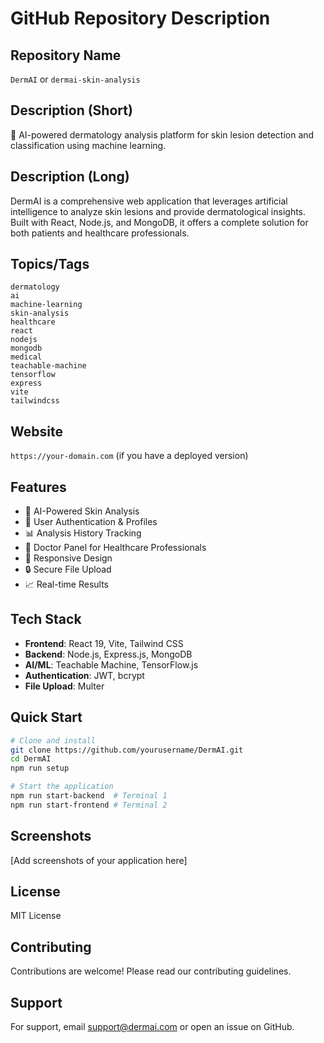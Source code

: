 # GitHub Repository Description

## Repository Name
`DermAI` or `dermai-skin-analysis`

## Description (Short)
🏥 AI-powered dermatology analysis platform for skin lesion detection and classification using machine learning.

## Description (Long)
DermAI is a comprehensive web application that leverages artificial intelligence to analyze skin lesions and provide dermatological insights. Built with React, Node.js, and MongoDB, it offers a complete solution for both patients and healthcare professionals.

## Topics/Tags
```
dermatology
ai
machine-learning
skin-analysis
healthcare
react
nodejs
mongodb
medical
teachable-machine
tensorflow
express
vite
tailwindcss
```

## Website
`https://your-domain.com` (if you have a deployed version)

## Features
- 🔬 AI-Powered Skin Analysis
- 👤 User Authentication & Profiles
- 📊 Analysis History Tracking
- 🏥 Doctor Panel for Healthcare Professionals
- 📱 Responsive Design
- 🔒 Secure File Upload
- 📈 Real-time Results

## Tech Stack
- **Frontend**: React 19, Vite, Tailwind CSS
- **Backend**: Node.js, Express.js, MongoDB
- **AI/ML**: Teachable Machine, TensorFlow.js
- **Authentication**: JWT, bcrypt
- **File Upload**: Multer

## Quick Start
```bash
# Clone and install
git clone https://github.com/yourusername/DermAI.git
cd DermAI
npm run setup

# Start the application
npm run start-backend  # Terminal 1
npm run start-frontend # Terminal 2
```

## Screenshots
[Add screenshots of your application here]

## License
MIT License

## Contributing
Contributions are welcome! Please read our contributing guidelines.

## Support
For support, email support@dermai.com or open an issue on GitHub.

